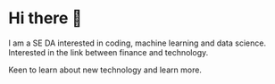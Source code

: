 # Hi there 👋

I am a SE DA interested in coding, machine learning and data science.
Interested in the link between finance and technology.

Keen to learn about new technology and learn more.



